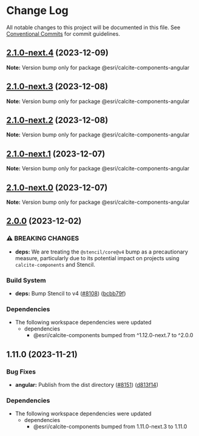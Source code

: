 # Change Log

All notable changes to this project will be documented in this file.
See [Conventional Commits](https://conventionalcommits.org) for commit guidelines.

## [2.1.0-next.4](https://github.com/Esri/calcite-design-system/compare/@esri/calcite-components-angular@2.1.0-next.3...@esri/calcite-components-angular@2.1.0-next.4) (2023-12-09)

__Note:__ Version bump only for package @esri/calcite-components-angular

## [2.1.0-next.3](https://github.com/Esri/calcite-design-system/compare/@esri/calcite-components-angular@2.1.0-next.2...@esri/calcite-components-angular@2.1.0-next.3) (2023-12-08)

__Note:__ Version bump only for package @esri/calcite-components-angular

## [2.1.0-next.2](https://github.com/Esri/calcite-design-system/compare/@esri/calcite-components-angular@2.1.0-next.1...@esri/calcite-components-angular@2.1.0-next.2) (2023-12-08)

__Note:__ Version bump only for package @esri/calcite-components-angular

## [2.1.0-next.1](https://github.com/Esri/calcite-design-system/compare/@esri/calcite-components-angular@2.1.0-next.0...@esri/calcite-components-angular@2.1.0-next.1) (2023-12-07)

__Note:__ Version bump only for package @esri/calcite-components-angular

## [2.1.0-next.0](https://github.com/Esri/calcite-design-system/compare/@esri/calcite-components-angular@2.0.0...@esri/calcite-components-angular@2.1.0-next.0) (2023-12-07)

__Note:__ Version bump only for package @esri/calcite-components-angular

## [2.0.0](https://github.com/Esri/calcite-design-system/compare/@esri/calcite-components-angular@1.11.0...@esri/calcite-components-angular@2.0.0) (2023-12-02)

### ⚠ BREAKING CHANGES

- __deps:__ We are treating the `@stencil/core@v4` bump as a precautionary measure, particularly due to its potential impact on projects using `calcite-components` and Stencil.

### Build System

- __deps:__ Bump Stencil to v4 ([#8108](https://github.com/Esri/calcite-design-system/issues/8108)) ([bcbb79f](https://github.com/Esri/calcite-design-system/commit/bcbb79f8c925d505bb4ee5e6a54861c5f6bb88b9))

### Dependencies

- The following workspace dependencies were updated
  - dependencies
    - @esri/calcite-components bumped from ^1.12.0-next.7 to ^2.0.0

## 1.11.0 (2023-11-21)

### Bug Fixes

- __angular:__ Publish from the dist directory ([#8151](https://github.com/Esri/calcite-design-system/issues/8151)) ([d813f14](https://github.com/Esri/calcite-design-system/commit/d813f14c3c2fc7b765ccf27166f31201d91f2ac5))

### Dependencies

- The following workspace dependencies were updated
  - dependencies
    - @esri/calcite-components bumped from 1.11.0-next.3 to 1.11.0
